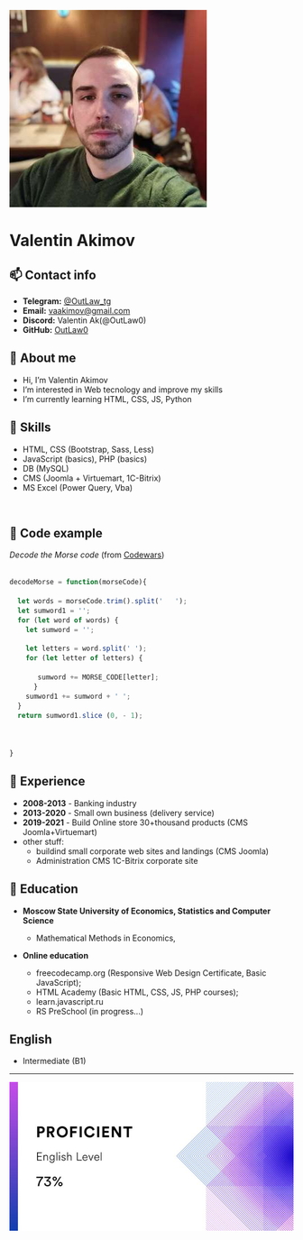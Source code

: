 ![Valentin Akimov](assets/img/photo_2021-12-13_02-00-13.jpg)
# **Valentin Akimov**

## 📫 Contact info

- **Telegram:** [@OutLaw_tg](https://t.me/outlaw_tg) 
- **Email:** <vaakimov@gmail.com>  
- **Discord:** Valentin Ak(@OutLaw0)
- **GitHub:** [OutLaw0](https://github.com/OutLaw0)  


## 👋 About me

-  Hi, I’m Valentin Akimov
-  I’m interested in Web tecnology and improve my skills
-  I’m currently learning HTML, CSS, JS, Python


## 🌱 Skills

- HTML, CSS (Bootstrap, Sass, Less)
- JavaScript (basics), PHP (basics) 
- DB (MySQL)
- CMS (Joomla + Virtuemart, 1C-Bitrix)
- MS Excel (Power Query, Vba)

&nbsp;

## 👀 Code example


*Decode the Morse code* (from [Codewars](https://www.codewars.com/users/OutLaw0))

```javascript

decodeMorse = function(morseCode){
  
  let words = morseCode.trim().split('   ');
  let sumword1 = '';
  for (let word of words) {
    let sumword = '';
    
    let letters = word.split(' ');
    for (let letter of letters) {
       
       sumword += MORSE_CODE[letter];
      }
    sumword1 += sumword + ' ';
  }
  return sumword1.slice (0, - 1);
  
 
  
}

```

## 💎 Experience

- **2008-2013** - Banking industry
- **2013-2020** - Small own business (delivery service)
- **2019-2021** - Build Online store 30+thousand products (CMS Joomla+Virtuemart)
- other stuff: 
   - buildind small corporate web sites and landings (CMS Joomla)
   - Administration CMS 1C-Bitrix corporate site

## 🔬 Education

- **Moscow State University of Economics, Statistics and Computer Science** 
  - Mathematical Methods in Economics,

- **Online education**
  - freecodecamp.org (Responsive Web Design Certificate, Basic JavaScript);
  - HTML Academy (Basic HTML, CSS, JS, PHP courses);
  - learn.javascript.ru
  - RS PreSchool (in progress...)

## English 
* Intermediate (B1)
-----
 ![English test](assets/img/1639251880628.jpg)

